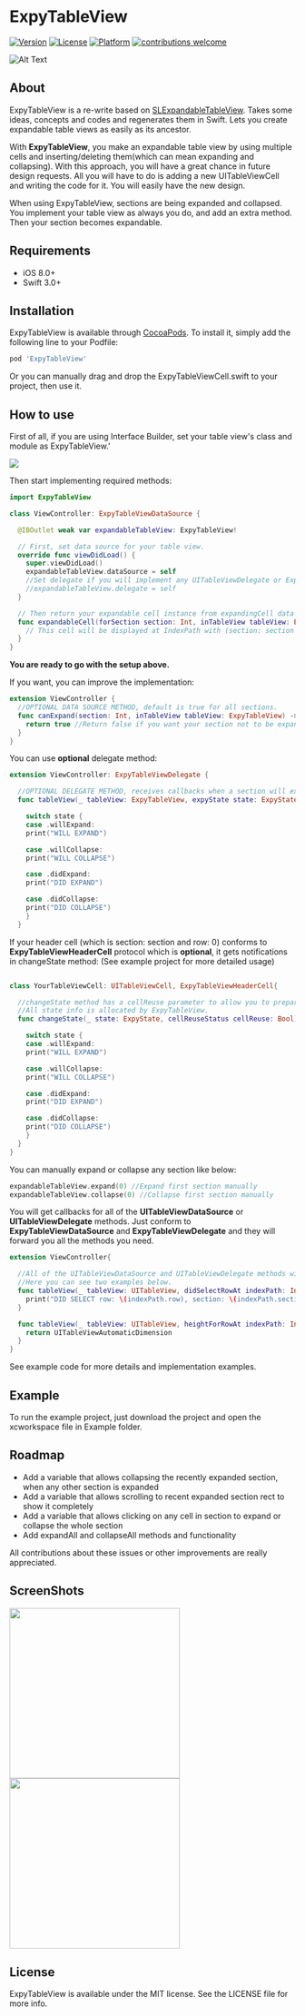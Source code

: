# ExpyTableView

[![Version](https://img.shields.io/cocoapods/v/ExpyTableView.svg?style=flat)](http://cocoapods.org/pods/ExpyTableView)
[![License](https://img.shields.io/cocoapods/l/ExpyTableView.svg?style=flat)](http://cocoapods.org/pods/ExpyTableView)
[![Platform](https://img.shields.io/cocoapods/p/ExpyTableView.svg?style=flat)](http://cocoapods.org/pods/ExpyTableView)
[![contributions welcome](https://img.shields.io/badge/contributions-welcome-brightgreen.svg?style=flat)](https://github.com/okhanokbay/ExpyTableView/issues)

![Alt Text](https://media.giphy.com/media/p6kbiL0rFACbK/giphy.gif)

## About

ExpyTableView is a re-write based on [SLExpandableTableView](https://github.com/OliverLetterer/SLExpandableTableView). Takes some ideas, concepts and codes and regenerates them in Swift. Lets you create expandable table views as easily as its ancestor. 

With **ExpyTableView**, you make an expandable table view by using multiple cells and inserting/deleting them(which can mean expanding and collapsing). With this approach, you will have a great chance in future design requests. All you will have to do is adding a new UITableViewCell and writing the code for it. You will easily have the new design.

When using ExpyTableView, sections are being expanded and collapsed. You implement your table view as always you do, and add an extra method. Then your section becomes expandable.

## Requirements

- iOS 8.0+
- Swift 3.0+

## Installation

ExpyTableView is available through [CocoaPods](http://cocoapods.org). To install
it, simply add the following line to your Podfile:

```ruby
pod 'ExpyTableView'
```
Or you can manually drag and drop the ExpyTableViewCell.swift to your project, then use it.

## How to use

First of all, if you are using Interface Builder, set your table view's class and module as ExpyTableView.'

<img src="https://github.com/okhanokbay/ExpyTableView/blob/master/Example/setting_class_and_module.png">

Then start implementing required methods:

```swift
import ExpyTableView

class ViewController: ExpyTableViewDataSource {

  @IBOutlet weak var expandableTableView: ExpyTableView!

  // First, set data source for your table view.
  override func viewDidLoad() {
    super.viewDidLoad() 
    expandableTableView.dataSource = self
    //Set delegate if you will implement any UITableViewDelegate or ExpyTableViewDelegate methods.
    //expandableTableView.delegate = self 
  }

  // Then return your expandable cell instance from expandingCell data source method.
  func expandableCell(forSection section: Int, inTableView tableView: ExpyTableView) -> UITableViewCell {
    // This cell will be displayed at IndexPath with (section: section and row: 0)
  }
} 
```

**You are ready to go with the setup above.**

If you want, you can improve the implementation: 

```swift
extension ViewController {
  //OPTIONAL DATA SOURCE METHOD, default is true for all sections.
  func canExpand(section: Int, inTableView tableView: ExpyTableView) -> Bool {
    return true //Return false if you want your section not to be expandable
  }
}
```

You can use **optional** delegate method:

```swift
extension ViewController: ExpyTableViewDelegate {

  //OPTIONAL DELEGATE METHOD, receives callbacks when a section will expand, will collapse, did expand, did collapse. A unified method.
  func tableView(_ tableView: ExpyTableView, expyState state: ExpyState, changeForSection section: Int) {

    switch state {
    case .willExpand:
    print("WILL EXPAND")

    case .willCollapse:
    print("WILL COLLAPSE")

    case .didExpand:
    print("DID EXPAND")

    case .didCollapse:
    print("DID COLLAPSE")
    }
  } 
```

If your header cell (which is section: section and row: 0) conforms to **ExpyTableViewHeaderCell** protocol which is **optional**, it gets notifications in changeState method: 
(See example project for more detailed usage)

```swift

class YourTableViewCell: UITableViewCell, ExpyTableViewHeaderCell{

  //changeState method has a cellReuse parameter to allow you to prepare your cell for reusing. 
  //All state info is allocated by ExpyTableView.
  func changeState(_ state: ExpyState, cellReuseStatus cellReuse: Bool) {

    switch state {
    case .willExpand:
    print("WILL EXPAND")

    case .willCollapse:
    print("WILL COLLAPSE")

    case .didExpand: 
    print("DID EXPAND")

    case .didCollapse:
    print("DID COLLAPSE")
    }
  }
}
```

You can manually expand or collapse any section like below:

```swift
expandableTableView.expand(0) //Expand first section manually
expandableTableView.collapse(0) //Collapse first section manually
```

You will get callbacks for all of the **UITableViewDataSource** or **UITableViewDelegate** methods. Just conform to **ExpyTableViewDataSource** and **ExpyTableViewDelegate** and they will forward you all the methods you need.

```swift
extension ViewController{

  //All of the UITableViewDataSource and UITableViewDelegate methods will be forwarded to you right as they are.
  //Here you can see two examples below.
  func tableView(_ tableView: UITableView, didSelectRowAt indexPath: IndexPath) {
    print("DID SELECT row: \(indexPath.row), section: \(indexPath.section)")
  }

  func tableView(_ tableView: UITableView, heightForRowAt indexPath: IndexPath) -> CGFloat {
    return UITableViewAutomaticDimension
  }
}
```

See example code for more details and implementation examples.

## Example

To run the example project, just download the project and open the xcworkspace file in Example folder.

## Roadmap
- Add a variable that allows collapsing the recently expanded section, when any other section is expanded 
- Add a variable that allows scrolling to recent expanded section rect to show it completely
- Add a variable that allows clicking on any cell in section to expand or collapse the whole section
- Add expandAll and collapseAll methods and functionality

All contributions about these issues or other improvements are really appreciated.

## ScreenShots 

<img src="https://github.com/okhanokbay/ExpyTableView/blob/master/Example/customization_example_0.3.0.png" width=300> <img src="https://github.com/okhanokbay/ExpyTableView/blob/master/Example/sample_screen_0.3.0.png" width=300>

## License

ExpyTableView is available under the MIT license. See the LICENSE file for more info.
